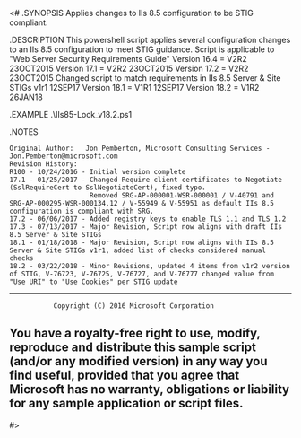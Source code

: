 <#
.SYNOPSIS
    Applies changes to IIs 8.5 configuration to be STIG compliant.

.DESCRIPTION
    This powershell script applies several configuration changes to an IIs 8.5 configuration to meet STIG guidance.
    Script is applicable to "Web Server Security Requirements Guide"
    Version 16.4 =  V2R2 23OCT2015
    Version 17.1 =  V2R2 23OCT2015
    Version 17.2 =  V2R2 23OCT2015
    Changed script to match requirements in IIs 8.5 Server & Site STIGs v1r1 12SEP17
    Version 18.1 = V1R1 12SEP17
    Version 18.2 = V1R2 26JAN18
    
.EXAMPLE
    .\IIs85-Lock_v18.2.ps1


.NOTES

    Original Author:   Jon Pemberton, Microsoft Consulting Services - Jon.Pemberton@microsoft.com
    Revision History:  
    R100 - 10/24/2016 - Initial version complete
    17.1 - 01/25/2017 - Changed Require client certificates to Negotiate (SslRequireCert to SslNegotiateCert), fixed typo.
                        Removed SRG-AP-000001-WSR-000001 / V-40791 and SRG-AP-000295-WSR-000134,12 / V-55949 & V-55951 as default IIs 8.5 configuration is compliant with SRG.
    17.2 - 06/06/2017 - Added registry keys to enable TLS 1.1 and TLS 1.2
    17.3 - 07/13/2017 - Major Revision, Script now aligns with draft IIs 8.5 Server & Site STIGs
    18.1 - 01/18/2018 - Major Revision, Script now aligns with IIs 8.5 Server & Site STIGs v1r1, added list of checks considered manual checks
    18.2 - 03/22/2018 - Minor Revisions, updated 4 items from v1r2 version of STIG, V-76723, V-76725, V-76727, and V-76777 changed value from "Use URI" to "Use Cookies" per STIG update
 ------------------------------------------------------------------------
               Copyright (C) 2016 Microsoft Corporation

 You have a royalty-free right to use, modify, reproduce and distribute
 this sample script (and/or any modified version) in any way
 you find useful, provided that you agree that Microsoft has no warranty,
 obligations or liability for any sample application or script files.
 ------------------------------------------------------------------------
#>